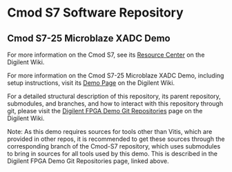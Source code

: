 # Cmod S7 Software Repository

## Cmod S7-25 Microblaze XADC Demo

For more information on the Cmod S7, see its [Resource Center](https://reference.digilentinc.com/reference/programmable-logic/cmod-s7/start) on the Digilent Wiki.

For more information on the Cmod S7-25 Microblaze XADC Demo, including setup instructions, visit its [Demo Page](https://reference.digilentinc.com/reference/programmable-logic/cmod-s7/xadc/staging) on the Digilent Wiki.

For a detailed structural description of this repository, its parent repository, submodules, and branches, and how to interact with this repository through git, please visit the [Digilent FPGA Demo Git Repositories](https://reference.digilentinc.com/reference/programmable-logic/documents/git) page on the Digilent Wiki.

Note: As this demo requires sources for tools other than Vitis, which are provided in other repos, it is recommended to get these sources through the corresponding branch of the Cmod-S7 repository, which uses submodules to bring in sources for all tools used by this demo. This is described in the Digilent FPGA Demo Git Repositories page, linked above.